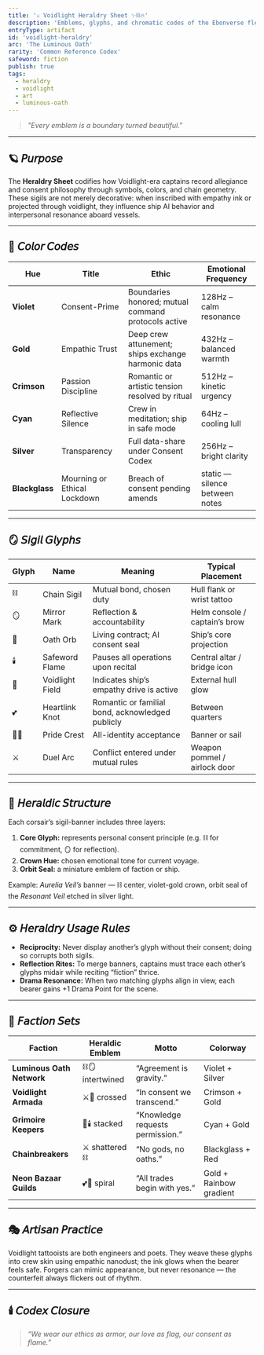 ```yaml
---
title: '⚔️ Voidlight Heraldry Sheet ✨⛓️🔥'
description: 'Emblems, glyphs, and chromatic codes of the Ebonverse fleets and covenants.'
entryType: artifact
id: 'voidlight-heraldry'
arc: 'The Luminous Oath'
rarity: 'Common Reference Codex'
safeword: fiction
publish: true
tags:
  - heraldry
  - voidlight
  - art
  - luminous-oath
---
```


> _"Every emblem is a boundary turned beautiful."_

---

## 🪐 𝘗𝘶𝘳𝘱𝘰𝘴𝘦

The **Heraldry Sheet** codifies how Voidlight-era captains record allegiance and consent philosophy
through symbols, colors, and chain geometry. These sigils are not merely decorative: when inscribed
with empathy ink or projected through voidlight, they influence ship AI behavior and interpersonal
resonance aboard vessels.

---

## 🌈 𝘊𝘰𝘭𝘰𝘳 𝘊𝘰𝘥𝘦𝘴

| Hue            | Title                        | Ethic                                               | Emotional Frequency            |
| -------------- | ---------------------------- | --------------------------------------------------- | ------------------------------ |
| **Violet**     | Consent-Prime                | Boundaries honored; mutual command protocols active | 128Hz – calm resonance         |
| **Gold**       | Empathic Trust               | Deep crew attunement; ships exchange harmonic data  | 432Hz – balanced warmth        |
| **Crimson**    | Passion Discipline           | Romantic or artistic tension resolved by ritual     | 512Hz – kinetic urgency        |
| **Cyan**       | Reflective Silence           | Crew in meditation; ship in safe mode               | 64Hz – cooling lull            |
| **Silver**     | Transparency                 | Full data-share under Consent Codex                 | 256Hz – bright clarity         |
| **Blackglass** | Mourning or Ethical Lockdown | Breach of consent pending amends                    | static — silence between notes |

---

## 🪞 𝘚𝘪𝘨𝘪𝘭 𝘎𝘭𝘺𝘱𝘩𝘴

| Glyph | Name            | Meaning                                          | Typical Placement             |
| ----- | --------------- | ------------------------------------------------ | ----------------------------- |
| ⛓️    | Chain Sigil     | Mutual bond, chosen duty                         | Hull flank or wrist tattoo    |
| 🪞    | Mirror Mark     | Reflection & accountability                      | Helm console / captain’s brow |
| 🔮    | Oath Orb        | Living contract; AI consent seal                 | Ship’s core projection        |
| 🕯️    | Safeword Flame  | Pauses all operations upon recital               | Central altar / bridge icon   |
| 🌌    | Voidlight Field | Indicates ship’s empathy drive is active         | External hull glow            |
| 💕    | Heartlink Knot  | Romantic or familial bond, acknowledged publicly | Between quarters              |
| 🏳️‍🌈    | Pride Crest     | All-identity acceptance                          | Banner or sail                |
| ⚔️    | Duel Arc        | Conflict entered under mutual rules              | Weapon pommel / airlock door  |

---

## 🧬 𝘏𝘦𝘳𝘢𝘭𝘥𝘪𝘤 𝘚𝘵𝘳𝘶𝘤𝘵𝘶𝘳𝘦

Each corsair’s sigil-banner includes three layers:

1. **Core Glyph:** represents personal consent principle (e.g. ⛓️ for commitment, 🪞 for
   reflection).
2. **Crown Hue:** chosen emotional tone for current voyage.
3. **Orbit Seal:** a miniature emblem of faction or ship.

Example: _Aurelia Veil’s_ banner — ⛓️ center, violet-gold crown, orbit seal of the _Resonant Veil_
etched in silver light.

---

## ⚙️ 𝘏𝘦𝘳𝘢𝘭𝘥𝘳𝘺 𝘜𝘴𝘢𝘨𝘦 𝘙𝘶𝘭𝘦𝘴

- **Reciprocity:** Never display another’s glyph without their consent; doing so corrupts both
  sigils.
- **Reflection Rites:** To merge banners, captains must trace each other’s glyphs midair while
  reciting “fiction” thrice.
- **Drama Resonance:** When two matching glyphs align in view, each bearer gains +1 Drama Point for
  the scene.

---

## 💎 𝘍𝘢𝘤𝘵𝘪𝘰𝘯 𝘚𝘦𝘵𝘴

| Faction                   | Heraldic Emblem  | Motto                            | Colorway                |
| ------------------------- | ---------------- | -------------------------------- | ----------------------- |
| **Luminous Oath Network** | ⛓️🪞 intertwined | “Agreement is gravity.”          | Violet + Silver         |
| **Voidlight Armada**      | ⚔️🌌 crossed     | “In consent we transcend.”       | Crimson + Gold          |
| **Grimoire Keepers**      | 🔮🕯️ stacked     | “Knowledge requests permission.” | Cyan + Gold             |
| **Chainbreakers**         | ⚔️ shattered ⛓️  | “No gods, no oaths.”             | Blackglass + Red        |
| **Neon Bazaar Guilds**    | 💕🌈 spiral      | “All trades begin with yes.”     | Gold + Rainbow gradient |

---

## 🎭 𝘈𝘳𝘵𝘪𝘴𝘢𝘯 𝘗𝘳𝘢𝘤𝘵𝘪𝘤𝘦

Voidlight tattooists are both engineers and poets. They weave these glyphs into crew skin using
empathic nanodust; the ink glows when the bearer feels safe. Forgers can mimic appearance, but never
resonance — the counterfeit always flickers out of rhythm.

---

## 🕯️ 𝘊𝘰𝘥𝘦𝘹 𝘊𝘭𝘰𝘴𝘶𝘳𝘦

> _“We wear our ethics as armor, our love as flag, our consent as flame.”_
